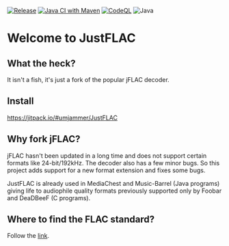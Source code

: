 [![Release](https://jitpack.io/v/umjammer/JustFLAC.svg)](https://jitpack.io/#umjammer/JustFLAC)
[![Java CI with Maven](https://github.com/umjammer/JustFLAC/actions/workflows/maven.yml/badge.svg)](https://github.com/umjammer/JustFLAC/actions/workflows/maven.yml)
[![CodeQL](https://github.com/umjammer/JustFLAC/actions/workflows/codeql.yml/badge.svg)](https://github.com/umjammer/JustFLAC/actions/workflows/codeql.yml)
![Java](https://img.shields.io/badge/Java-8-b07219)

Welcome to JustFLAC
===================

What the heck?
--------------

It isn't a fish, it's just a fork of the popular jFLAC decoder. 

Install
-------

https://jitpack.io/#umjammer/JustFLAC


Why fork jFLAC?
---------------

jFLAC hasn't been updated in a long time and does not support certain formats like 24-bit/192kHz.
The decoder also has a few minor bugs. So this project adds support for a new format extension
and fixes some bugs.

JustFLAC is already used in MediaChest and Music-Barrel (Java programs)
giving life to audiophile quality formats previously supported only by Foobar and DeaDBeeF (C programs).

Where to find the FLAC standard?
--------------------------------

Follow the [link](https://www.xiph.org/flac/format.html).
